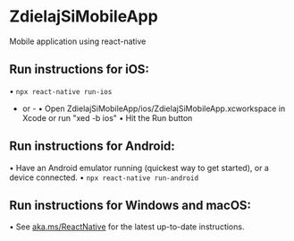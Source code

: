 # ZdielajSiMobileApp
Mobile application using react-native

## Run instructions for iOS:
  • `npx react-native run-ios`
  - or -
  • Open ZdielajSiMobileApp/ios/ZdielajSiMobileApp.xcworkspace in Xcode or run "xed -b ios"
    • Hit the Run button

## Run instructions for Android:
  • Have an Android emulator running (quickest way to get started), or a device connected.
  • `npx react-native run-android`

## Run instructions for Windows and macOS:
  • See [aka.ms/ReactNative](https://aka.ms/ReactNative) for the latest up-to-date instructions.
